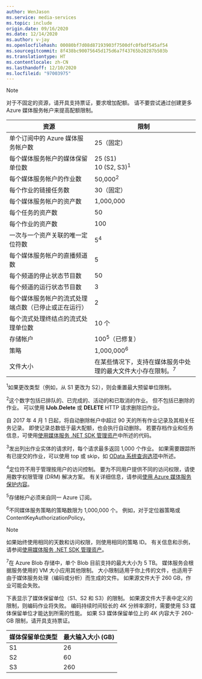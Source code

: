 ```yaml
---
author: WenJason
ms.service: media-services
ms.topic: include
origin.date: 09/16/2020
ms.date: 12/14/2020
ms.author: v-jay
ms.openlocfilehash: 00080bf7d08d87193903f7500dfc0fbdf545af54
ms.sourcegitcommit: 8f438bc90075645d175d6a7f43765b20287b503b
ms.translationtype: HT
ms.contentlocale: zh-CN
ms.lasthandoff: 12/10/2020
ms.locfileid: "97003975"
---
```

>[!NOTE]
>对于不固定的资源，请开具支持票证，要求增加配额。 请不要尝试通过创建更多 Azure 媒体服务帐户来提高配额限制。

| 资源 | 限制 | 
| --- | --- | 
| 单个订阅中的 Azure 媒体服务帐户数 | 25（固定） |
| 每个媒体服务帐户的媒体保留单位数 |25 (S1)<br/>10 (S2, S3)<sup>1</sup> | 
| 每个媒体服务帐户的作业数 | 50,000<sup>2</sup> |
| 每个作业的链接任务数 | 30（固定） |
| 每个媒体服务帐户的资产数 | 1,000,000|
| 每个任务的资产数 | 50 |
| 每个作业的资产数 | 100 |
| 一次与一个资产关联的唯一定位符数 | 5<sup>4</sup> |
| 每个媒体服务帐户的直播频道数 |5|
| 每个频道的停止状态节目数 |50|
| 每个频道的运行状态节目数 |3|
| 每个媒体服务帐户的流式处理端点数（已停止或正在运行）|2|
| 每个流式处理终结点的流式处理单位数 |10 个 |
| 存储帐户 | 100<sup>5</sup>（已修复） |
| 策略 | 1,000,000<sup>6</sup> |
| 文件大小| 在某些情况下，支持在媒体服务中处理的最大文件大小存在限制。<sup>7</sup> |

<sup>1</sup>如果更改类型（例如，从 S1 更改为 S2），则会重置最大预留单位限制。

<sup>2</sup>这个数字包括已排队的、已完成的、活动的和已取消的作业。 但不包括已删除的作业。 可以使用 **IJob.Delete** 或 **DELETE** HTTP 请求删除旧作业。

自 2017 年 4 月 1 日起，将自动删除帐户中超过 90 天的所有作业记录及其相关任务记录。 即使记录总数低于最大配额，也会执行自动删除。 若要存档作业和任务信息，可使用[使用媒体服务 .NET SDK 管理资产](../articles/media-services/previous/media-services-dotnet-manage-entities.md)中所述的代码。

<sup>3</sup>发出列出作业实体的请求时，每个请求最多返回 1,000 个作业。 如果需要跟踪所有已提交的作业，可以使用 top 或 skip，如 [OData 系统查询选项](https://docs.microsoft.com/previous-versions/dynamicscrm-2015/developers-guide/gg309461(v=crm.7))中所述。

<sup>4</sup>定位符不用于管理按用户的访问控制。 要为不同用户提供不同的访问权限，请使用数字权限管理 (DRM) 解决方案。 有关详细信息，请参阅[使用 Azure 媒体服务保护内容](../articles/media-services/previous/media-services-content-protection-overview.md)。

<sup>5</sup>存储帐户必须来自同一 Azure 订阅。

<sup>6</sup>不同媒体服务策略的策略数限为 1,000,000 个。 例如，对于定位器策略或 ContentKeyAuthorizationPolicy。 

>[!NOTE]
> 如果始终使用相同的天数和访问权限，则使用相同的策略 ID。 有关信息和示例，请参阅[使用媒体服务 .NET SDK 管理资产](../articles/media-services/previous/media-services-dotnet-manage-entities.md#limit-access-policies)。

<sup>7</sup>在 Azure Blob 存储中，单个 Blob 目前支持的最大大小为 5 TB。 媒体服务会根据服务使用的 VM 大小应用其他限制。 大小限制适用于你上传的文件，也适用于由于媒体服务处理（编码或分析）而生成的文件。 如果源文件大于 260 GB，作业可能会失败。 

下表显示了媒体保留单位（S1、S2 和 S3）的限制。 如果源文件大于表中定义的限制，则编码作业将失败。 编码持续时间较长的 4K 分辨率源时，需要使用 S3 媒体保留单位才能达到所需的性能。 如果 S3 媒体保留单位上的 4K 内容大于 260-GB 限制，请开具支持票证。

|媒体保留单位类型    |最大输入大小 (GB)|
|---|---|
|S1 |    26|
|S2    | 60|
|S3    |260|
